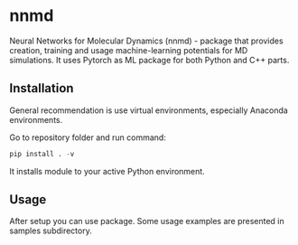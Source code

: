 # nnmd

Neural Networks for Molecular Dynamics (nnmd) - package that provides creation, training and usage
machine-learning potentials for MD simulations.
It uses Pytorch as ML package for both Python and C++ parts.

## Installation

General recommendation is use virtual environments, especially Anaconda environments.

Go to repository folder and run command:

```python
pip install . -v
```

It installs module to your active Python environment.

## Usage

After setup you can use package. Some usage examples are presented in samples subdirectory.
